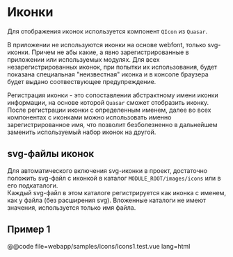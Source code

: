 
Иконки
======

Для отображения иконок используется компонент `QIcon` из `Quasar`.

В приложении не используются иконки на основе webfont,
только svg-иконки. Причем не абы какие, а явно зарегистрированные
в приложении или используемых модулях. Для всех незарегистрированных
иконок, при попытки их использования, будет показана специальная
"неизвестная" иконка и в консоле браузера будет выдано
соотвествующее предупреждение.

Регистрация иконки - это сопоставлении абстрактному имени иконки
информации, на основе которой `Quasar` сможет отобразить иконку.
После регистрации иконки с определенным именем, далее во всех компонентах
с иконками можно использовать именно зарегистрированное имя,
что позволит безболезненно в дальнейшем заменить используемый набор иконок на другой.

svg-файлы иконок
----------------

Для автоматического включения svg-иконки в проект, достаточно положить
svg-файл с иконкой в каталог `MODULE_ROOT/images/icons` или в его подкаталоги.  
Каждый svg-файл в этом каталоге регистрируется как иконка с именем,
как у файла (без расширения svg). Вложенные каталоги не имеют значения,
используется только имя файла.


Пример 1
--------

@@code file=webapp/samples/icons/Icons1.test.vue
       lang=html
       
